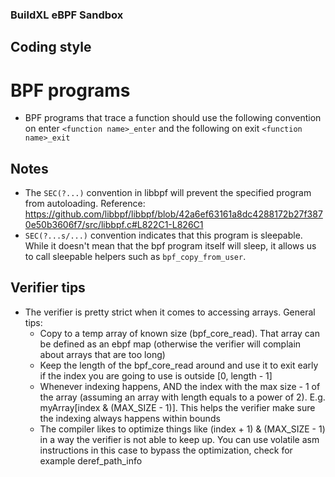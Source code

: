 ### BuildXL eBPF Sandbox

## Coding style
# BPF programs
- BPF programs that trace a function should use the following convention on enter `<function name>_enter` and the following on exit `<function name>_exit`

## Notes
- The `SEC(?...)` convention in libbpf will prevent the specified program from autoloading. Reference: https://github.com/libbpf/libbpf/blob/42a6ef63161a8dc4288172b27f3870e50b3606f7/src/libbpf.c#L822C1-L826C1
- `SEC(?...s/...)` convention indicates that this program is sleepable. While it doesn't mean that the bpf program itself will sleep, it allows us to call sleepable helpers such as `bpf_copy_from_user`.

## Verifier tips
- The verifier is pretty strict when it comes to accessing arrays. General tips:
    - Copy to a temp array of known size (bpf_core_read). That array can be defined as an ebpf map (otherwise the verifier will complain about arrays that are too long)
    - Keep the length of the bpf_core_read around and use it to exit early if the index you are going to use is outside [0, length - 1] 
    - Whenever indexing happens, AND the index with the max size - 1 of the array (assuming an array with length equals to a power of 2). E.g. myArray[index & (MAX_SIZE - 1)]. This helps the verifier make sure the indexing always happens within bounds
    - The compiler likes to optimize things like (index + 1) & (MAX_SIZE - 1) in a way the verifier is not able to keep up. You can use volatile asm instructions in this case to bypass the optimization, check for example deref_path_info